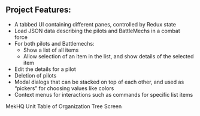 ## Project Features:
+ A tabbed UI containing different panes, controlled by Redux state
+ Load JSON data describing the pilots and BattleMechs in a combat force
+ For both pilots and Battlemechs:
  - Show a list of all items
  - Allow selection of an item in the list, and show details of the selected item
+ Edit the details for a pilot
+ Deletion of pilots
+ Modal dialogs that can be stacked on top of each other, and used as “pickers” for choosing values like colors
+ Context menus for interactions such as commands for specific list items

MekHQ Unit Table of Organization Tree Screen